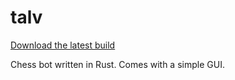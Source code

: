 # talv

[Download the latest build](https://nightly.link/LFalch/talv/workflows/build/main?preview)

Chess bot written in Rust. Comes with a simple GUI.
